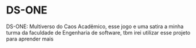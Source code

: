 # DS-ONE
DS-ONE: Multiverso do Caos Acadêmico, esse jogo e uma satira a minha turma da faculdade de Engenharia de software, tbm irei utilizar esse projeto para aprender mais
